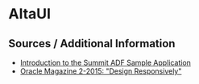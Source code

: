# AltaUI

## Sources / Additional Information

* [Introduction to the Summit ADF Sample Application](https://docs.oracle.com/middleware/1213/adf/develop/adf-about-summit-sample.htm#ADFFD53577)
* [Oracle Magazine 2-2015: "Design Responsively"](http://www.oracle.com/technetwork/issue-archive/2015/15-mar/o25adf-2458825.html)
